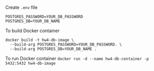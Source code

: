 Create ```.env``` file
```
POSTGRES_PASSWORD=YOUR_DB_PASSWORD
POSTGRES_DB=YOUR_DB_NAME
```

To build Docker container
```
docker build -t hw4-db-image \
  --build-arg POSTGRES_PASSWORD=YOUR_DB_PASSWORD. \
  --build-arg POSTGRES_DB=YOUR_DB_NAME .
```

To run Docker container
```docker run -d --name hw4-db-container -p 5432:5432 hw4-db-image```
